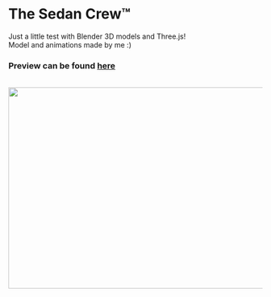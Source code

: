 # The Sedan Crew™

Just a little test with Blender 3D models and Three.js!
<br/>Model and animations made by me :)

### Preview can be found [here](https://the-sedan-crew.netlify.app)
<br/>

<img src="https://github-production-user-asset-6210df.s3.amazonaws.com/3944315/274095810-5b06c171-4b07-49e8-8761-6df67a572392.png" width="600" height="400">
